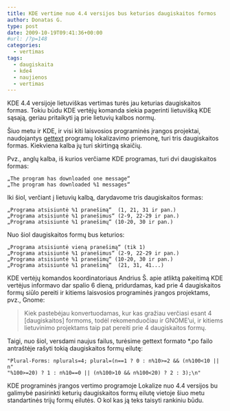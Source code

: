 ```yaml
---
title: KDE vertime nuo 4.4 versijos bus keturios daugiskaitos formos
author: Donatas G.
type: post
date: 2009-10-19T09:41:36+00:00
#url: /?p=148
categories:
  - vertimas
tags:
  - daugiskaita
  - kde4
  - naujienos
  - vertimas
---
```

KDE 4.4 versijoje lietuviškas vertimas turės jau keturias daugiskaitos formas. Tokiu būdu KDE vertėjų komanda siekia pagerinti lietuvišką KDE sąsają, geriau pritaikyti ją prie lietuvių kalbos normų.

Šiuo metu ir KDE, ir visi kiti laisvosios programinės įrangos projektai, naudojantys [gettext][1] programų lokalizavimo priemonę, turi tris daugiskaitos formas. Kiekviena kalba jų turi skirtingą skaičių. 

<!--more-->Pvz., anglų kalba, iš kurios verčiame KDE programas, turi dvi daugiskaitos formas: 

```
„The program has downloaded one message“
„The program has downloaded %1 messages“
``` 

Iki šiol, verčiant į lietuvių kalbą, darydavome tris daugiskaitos formas: 

```
„Programa atsisiuntė %1 pranešimą“  (1, 21, 31 ir pan.)
„Programa atsisiuntė %1 pranešimus“ (2-9, 22-29 ir pan.)
„Programa atsisiuntė %1 pranešimų“ (10-20, 30 ir pan.)
```

Nuo šiol daugiskaitos formų bus keturios: 

```
„Programa atsisiuntė vieną pranešimą“ (tik 1)
„Programa atsisiuntė %1 pranešimus“ (2-9, 22-29 ir pan.)
„Programa atsisiuntė %1 pranešimų“ (10-20, 30 ir pan.)
„Programa atsisiuntė %1 pranešimą“  (21, 31, 41...)
```

KDE vertėjų komandos koordinatoriaus Andrius Š. apie atliktą pakeitimą KDE vertėjus informavo dar spalio 6 dieną, pridurdamas, kad prie 4 daugiskaitos formų siūlo pereiti ir kitiems laisvosios programinės įrangos projektams, pvz., Gnome: 

> Kiek pastebėjau konvertuodamas, kur kas gražiau verčiasi esant 4 [daugiskaitos] formoms, todėl rekomenduočiau ir GNOME&#8217;ui, ir kitiems lietuvinimo projektams taip pat pereiti prie 4 daugiskaitos formų.

Taigi, nuo šiol, versdami naujus failus, turėsime gettext formato *.po failo antraštėje rašyti tokią daugiskaitos formų eilutę:

```
"Plural-Forms: nplurals=4; plural=(n==1 ? 0 : n%10>=2 && (n%100<10 || n"
"%100>=20) ? 1 : n%10==0 || (n%100>10 && n%100<20) ? 2 : 3);\n"
```

KDE programinės įrangos vertimo programoje Lokalize nuo 4.4 versijos bu galimybė pasirinkti keturių daugiskaitos formų eilutę vietoje šiuo metu standartinės trijų formų eilutės. O kol kas ją teks taisyti rankiniu būdu.

 [1]: http://www.gnu.org/software/gettext/